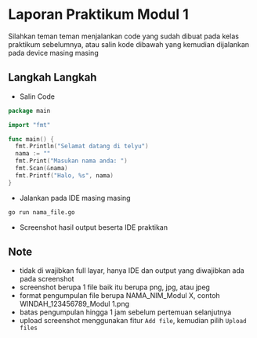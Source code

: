 # Laporan Praktikum Modul 1

Silahkan teman teman menjalankan code yang sudah dibuat pada kelas praktikum sebelumnya, atau salin kode dibawah yang kemudian dijalankan pada device masing masing

## Langkah Langkah

- Salin Code
```Go
package main

import "fmt"

func main() {
  fmt.Println("Selamat datang di telyu")
  nama := ""
  fmt.Print("Masukan nama anda: ")
  fmt.Scan(&nama)
  fmt.Printf("Halo, %s", nama)
}
```

- Jalankan pada IDE masing masing
```bash
go run nama_file.go
```

- Screenshot hasil output beserta IDE praktikan

## Note
- tidak di wajibkan full layar, hanya IDE dan output yang diwajibkan ada pada screenshot
- screenshot berupa 1 file baik itu berupa png, jpg, atau jpeg
- format pengumpulan file berupa NAMA_NIM_Modul X, contoh WINDAH_123456789_Modul 1.png
- batas pengumpulan hingga 1 jam sebelum pertemuan selanjutnya
- upload screenshot menggunakan fitur `Add file`, kemudian pilih `Upload files`
